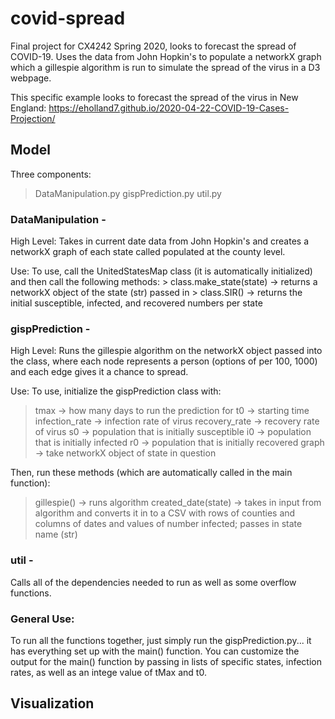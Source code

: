# covid-spread
Final project for CX4242 Spring 2020, looks to forecast the spread of COVID-19. Uses the data from John Hopkin's to populate a networkX graph which a gillespie algorithm is run to simulate the spread of the virus in a D3 webpage. 

This specific example looks to forecast the spread of the virus in New England: 
https://eholland7.github.io/2020-04-22-COVID-19-Cases-Projection/


## Model
Three components:
  > DataManipulation.py
  > gispPrediction.py
  > util.py
  
 ### DataManipulation - 
 High Level:
 Takes in current date data from John Hopkin's and creates a networkX graph of each state called populated at the county level. 
 
 Use: 
 To use, call the UnitedStatesMap class (it is automatically initialized) and then call the following methods:
    > class.make_state(state) -> returns a networkX object of the state (str) passed in
    > class.SIR() -> returns the initial susceptible, infected, and recovered numbers per state
    
    
### gispPrediction - 
High Level:
Runs the gillespie algorithm on the networkX object passed into the class, where each node represents a person (options of per 100, 1000) and each edge gives it a chance to spread. 

Use:
To use, initialize the gispPrediction class with: 
   > tmax -> how many days to run the prediction for
   > t0 -> starting time
   > infection_rate -> infection rate of virus
   > recovery_rate -> recovery rate of virus
   > s0 -> population that is initially susceptible
   > i0 -> population that is initially infected
   > r0 -> population that is initially recovered
   > graph -> take networkX object of state in question

Then, run these methods (which are automatically called in the main function):
  > gillespie() -> runs algorithm
  > created_date(state) -> takes in input from algorithm and converts it in to a CSV with rows of counties and columns of dates and values of number infected; passes in state name (str)

### util - 
Calls all of the dependencies needed to run as well as some overflow functions. 


### General Use: 
To run all the functions together, just simply run the gispPrediction.py... it has everything set up with the main() function. You can customize the output for the main() function by passing in lists of specific states, infection rates, as well as an intege value of tMax and t0. 



## Visualization

  
